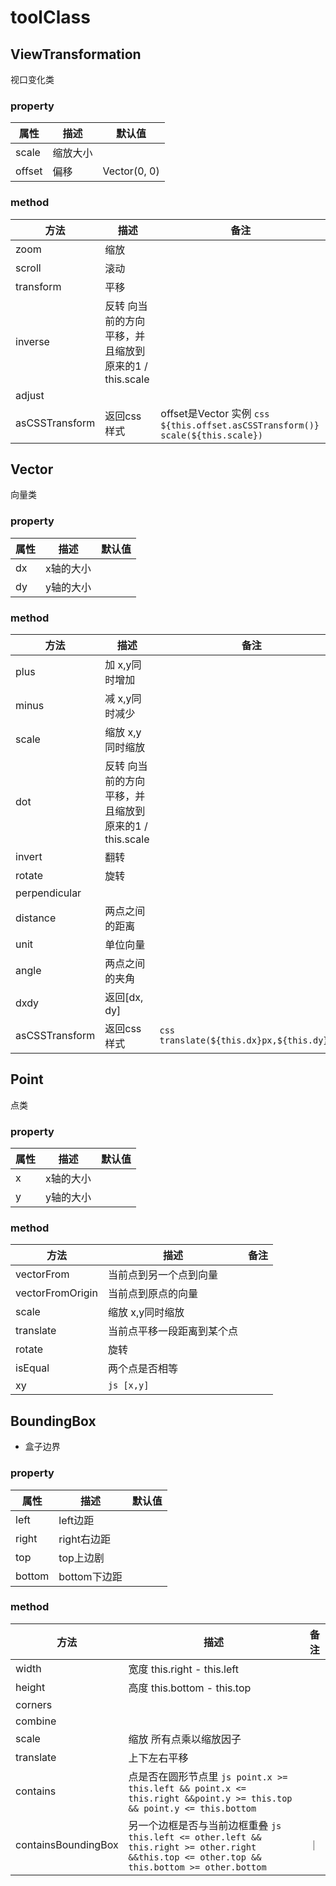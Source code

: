 # toolClass 

## ViewTransformation 

视口变化类

### property

| 属性 | 描述 | 默认值|
| --- | --- | --- |
| scale | 缩放大小 |  |
| offset | 偏移 | Vector(0, 0) |


### method

| 方法 | 描述 | 备注|
| --- | --- | --- |
| zoom | 缩放 |  |
| scroll | 滚动 |  |
| transform | 平移 |  |
| inverse | 反转 向当前的方向平移，并且缩放到原来的1 / this.scale |  |
| adjust |  |  |
| asCSSTransform | 返回css样式 | offset是Vector 实例 ```css ${this.offset.asCSSTransform()} scale(${this.scale})``` |


## Vector 

向量类

### property

| 属性 | 描述 | 默认值|
| --- | --- | --- |
| dx | x轴的大小 |  |
| dy | y轴的大小 |  |


### method

| 方法 | 描述 | 备注|
| --- | --- | --- |
| plus | 加 x,y同时增加 |  |
| minus | 减 x,y同时减少 |  |
| scale | 缩放 x,y同时缩放 |  |
| dot | 反转 向当前的方向平移，并且缩放到原来的1 / this.scale |  |
| invert | 翻转 |  |
| rotate | 旋转 |  |
| perpendicular |  |  |
| distance | 两点之间的距离 |  |
| unit | 单位向量 |  |
| angle | 两点之间的夹角 |  |
| dxdy | 返回[dx, dy] |  |
| asCSSTransform | 返回css样式 | ```css translate(${this.dx}px,${this.dy}px)``` |


## Point 

点类

### property

| 属性 | 描述 | 默认值|
| --- | --- | --- |
| x | x轴的大小 |  |
| y | y轴的大小 |  |


### method

| 方法 | 描述 | 备注|
| --- | --- | --- |
| vectorFrom | 当前点到另一个点到向量 |  |
| vectorFromOrigin | 当前点到原点的向量 |  |
| scale | 缩放 x,y同时缩放 |  |
| translate | 当前点平移一段距离到某个点 |  |
| rotate | 旋转 |  |
| isEqual | 两个点是否相等 |  |
| xy | ```js [x,y]``` |  |


## BoundingBox

- 盒子边界

### property

| 属性 | 描述 | 默认值|
| --- | --- | --- |
| left | left边距 |  |
| right | right右边距 |  |
| top | top上边剧 |  |
| bottom | bottom下边距 |  |


### method

| 方法 | 描述 | 备注|
| --- | --- | --- |
| width | 宽度 this.right - this.left |  |
| height | 高度 this.bottom - this.top |  |
| corners |  |  |
| combine |  |  |
| scale | 缩放 所有点乘以缩放因子 |  |
| translate | 上下左右平移 |  |
| contains | 点是否在圆形节点里 ```js point.x >= this.left && point.x <= this.right &&point.y >= this.top && point.y <= this.bottom``` |  |
| containsBoundingBox | 另一个边框是否与当前边框重叠 ```js this.left <= other.left && this.right >= other.right &&this.top <= other.top && this.bottom >= other.bottom``` |  ｜ 

